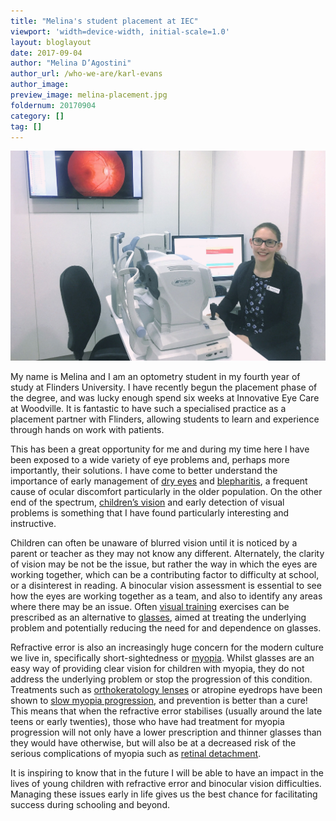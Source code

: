 ```yaml
---
title: "Melina's student placement at IEC"
viewport: 'width=device-width, initial-scale=1.0'
layout: bloglayout
date: 2017-09-04
author: "Melina D’Agostini"
author_url: /who-we-are/karl-evans
author_image: 
preview_image: melina-placement.jpg
foldernum: 20170904
category: []
tag: []
---
```


![](melina.jpg)

My name is Melina and I am an optometry student in my fourth year of study at Flinders University. I have recently begun the placement phase of the degree, and was lucky enough spend six weeks at Innovative Eye Care at Woodville. It is fantastic to have such a specialised practice as a placement partner with Flinders, allowing students to learn and experience through hands on work with patients.
 
This has been a great opportunity for me and during my time here I have been exposed to a wide variety of eye problems and, perhaps more importantly, their solutions. I have come to better understand the importance of early management of [dry eyes](/what-we-do/dry-eye-disease) and [blepharitis](/what-we-do/blepharitis), a frequent cause of ocular discomfort particularly in the older population. On the other end of the spectrum, [children’s vision](/what-we-do/childrens-vision) and early detection of visual problems is something that I have found particularly interesting and instructive.
 
Children can often be unaware of blurred vision until it is noticed by a parent or teacher as they may not know any different. Alternately, the clarity of vision may be not be the issue, but rather the way in which the eyes are working together, which can be a contributing factor to difficulty at school, or a disinterest in reading. A binocular vision assessment is essential to see how the eyes are working together as a team, and also to identify any areas where there may be an issue. Often [visual training](/what-we-do/vision-training) exercises can be prescribed as an alternative to [glasses](/what-we-do/glasses), aimed at treating the underlying problem and potentially reducing the need for and dependence on glasses.
 
Refractive error is also an increasingly huge concern for the modern culture we live in, specifically short-sightedness or [myopia](/what-we-do/myopia). Whilst glasses are an easy way of providing clear vision for children with myopia, they do not address the underlying problem or stop the progression of this condition. Treatments such as [orthokeratology lenses](/what-we-do/orthokeratology-corneal-reshaping) or atropine eyedrops have been shown to [slow myopia progression](/what-we-do/myopia-control), and prevention is better than a cure! This means that when the refractive error stabilises (usually around the late teens or early twenties), those who have had treatment for myopia progression will not only have a lower prescription and thinner glasses than they would have otherwise, but will also be at a decreased risk of the serious complications of myopia such as [retinal detachment](/what-we-do/flashes-floaters-retinal-tear-detachment).
 
It is inspiring to know that in the future I will be able to have an impact in the lives of young children with refractive error and binocular vision difficulties. Managing these issues early in life gives us the best chance for facilitating success during schooling and beyond.

